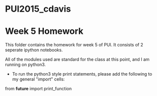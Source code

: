 # PUI2015_cdavis
# Week 5 Homework

This folder contains the homework for week 5 of PUI.  It consists of 2 seperate ipython notebooks.


All of the modules used are standard for the class at this point, and I am running on python3.

- To run the python3 style print statements, please add the following to my general "import" cells:

from __future__ import print_function

